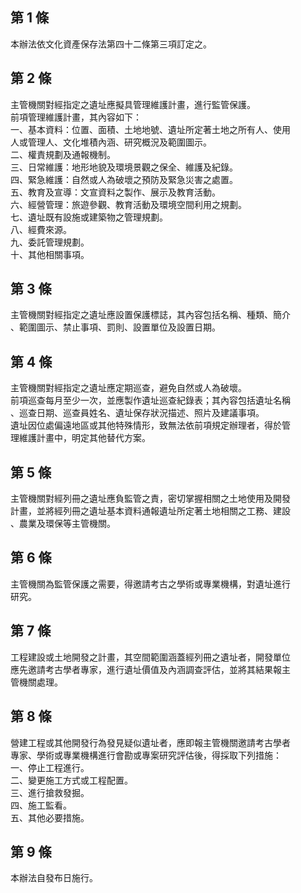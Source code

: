 第 1 條
-------
本辦法依文化資產保存法第四十二條第三項訂定之。

第 2 條
-------
主管機關對經指定之遺址應擬具管理維護計畫，進行監管保護。  
前項管理維護計畫，其內容如下：  
一、基本資料：位置、面積、土地地號、遺址所定著土地之所有人、使用  
    人或管理人、文化堆積內涵、研究概況及範圍圖示。  
二、權責規劃及通報機制。  
三、日常維護：地形地貌及環境景觀之保全、維護及紀錄。  
四、緊急維護：自然或人為破壞之預防及緊急災害之處置。  
五、教育及宣導：文宣資料之製作、展示及教育活動。  
六、經營管理：旅遊參觀、教育活動及環境空間利用之規劃。  
七、遺址既有設施或建築物之管理規劃。  
八、經費來源。  
九、委託管理規劃。  
十、其他相關事項。

第 3 條
-------
主管機關對經指定之遺址應設置保護標誌，其內容包括名稱、種類、簡介  
、範圍圖示、禁止事項、罰則、設置單位及設置日期。

第 4 條
-------
主管機關對經指定之遺址應定期巡查，避免自然或人為破壞。  
前項巡查每月至少一次，並應製作遺址巡查紀錄表；其內容包括遺址名稱  
、巡查日期、巡查員姓名、遺址保存狀況描述、照片及建議事項。  
遺址因位處偏遠地區或其他特殊情形，致無法依前項規定辦理者，得於管  
理維護計畫中，明定其他替代方案。

第 5 條
-------
主管機關對經列冊之遺址應負監管之責，密切掌握相關之土地使用及開發  
計畫，並將經列冊之遺址基本資料通報遺址所定著土地相關之工務、建設  
、農業及環保等主管機關。

第 6 條
-------
主管機關為監管保護之需要，得邀請考古之學術或專業機構，對遺址進行  
研究。

第 7 條
-------
工程建設或土地開發之計畫，其空間範圍涵蓋經列冊之遺址者，開發單位  
應先邀請考古學者專家，進行遺址價值及內涵調查評估，並將其結果報主  
管機關處理。

第 8 條
-------
營建工程或其他開發行為發見疑似遺址者，應即報主管機關邀請考古學者  
專家、學術或專業機構進行會勘或專案研究評估後，得採取下列措施：  
一、停止工程進行。  
二、變更施工方式或工程配置。  
三、進行搶救發掘。  
四、施工監看。  
五、其他必要措施。

第 9 條
-------
本辦法自發布日施行。


